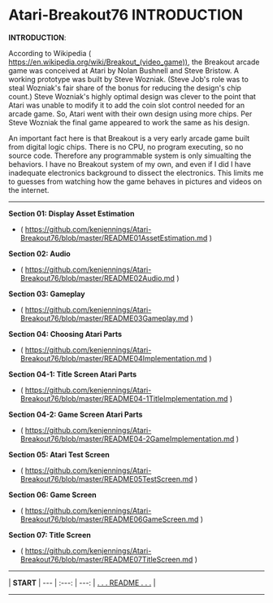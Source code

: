 # Atari-Breakout76 INTRODUCTION

**INTRODUCTION**:

According to Wikipedia ( https://en.wikipedia.org/wiki/Breakout_(video_game)), the Breakout arcade game was conceived at Atari by Nolan Bushnell and Steve Bristow.  A working prototype was built by Steve Wozniak. (Steve Job's role was to steal Wozniak's fair share of the bonus for reducing the design's chip count.)  Steve Wozniak's highly optimal design was clever to the point that Atari was unable to modify it to add the coin slot control needed for an arcade game.  So, Atari went with their own design using more chips.  Per Steve Wozniak the final game appeared to work the same as his design.

An important fact here is that Breakout is a very early arcade game built from digital logic chips.  There is no CPU, no program executing, so no source code.  Therefore any programmable system is only simualting the behaviors.  I have no Breakout system of my own, and even if I did I have inadequate electronics background to dissect the electronics.  This limits me to guesses from watching how the game behaves in pictures and videos on the internet.

---

**Section 01: Display Asset Estimation**
- ( https://github.com/kenjennings/Atari-Breakout76/blob/master/README01AssetEstimation.md )

**Section 02: Audio**
- ( https://github.com/kenjennings/Atari-Breakout76/blob/master/README02Audio.md )

**Section 03: Gameplay**
- ( https://github.com/kenjennings/Atari-Breakout76/blob/master/README03Gameplay.md )

**Section 04: Choosing Atari Parts**
- ( https://github.com/kenjennings/Atari-Breakout76/blob/master/README04Implementation.md )

**Section 04-1: Title Screen Atari Parts**
- ( https://github.com/kenjennings/Atari-Breakout76/blob/master/README04-1TitleImplementation.md )

**Section 04-2: Game Screen Atari Parts**
- ( https://github.com/kenjennings/Atari-Breakout76/blob/master/README04-2GameImplementation.md )

**Section 05: Atari Test Screen**
- ( https://github.com/kenjennings/Atari-Breakout76/blob/master/README05TestScreen.md )

**Section 06: Game Screen**
- ( https://github.com/kenjennings/Atari-Breakout76/blob/master/README06GameScreen.md )

**Section 07: Title Screen**
- ( https://github.com/kenjennings/Atari-Breakout76/blob/master/README07TitleScreen.md )

---

 | **START** | 
--- | :---: | ---:
| [. . . README . . .](https://github.com/kenjennings/Atari-Breakout76/blob/master/README.md "README") |
 
---

